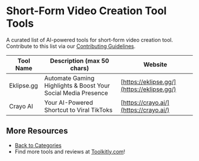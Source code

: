 # Short-Form Video Creation Tool Tools

A curated list of AI-powered tools for short-form video creation tool. Contribute to this list via our [Contributing Guidelines](https://github.com/ToolkitlyAI/awesome-ai-tools/blob/master/CONTRIBUTING.md).

| Tool Name | Description (max 50 chars) | Website |
|-----------|----------------------------|---------|
| Eklipse.gg | Automate Gaming Highlights & Boost Your Social Media Presence | [https://eklipse.gg/](https://eklipse.gg/) |
| Crayo AI | Your AI-Powered Shortcut to Viral TikToks | [https://crayo.ai/](https://crayo.ai/) |

## More Resources
- [Back to Categories](https://github.com/ToolkitlyAI/awesome-ai-tools/blob/master/README.md)
- Find more tools and reviews at [Toolkitly.com](https://toolkitly.com)!
